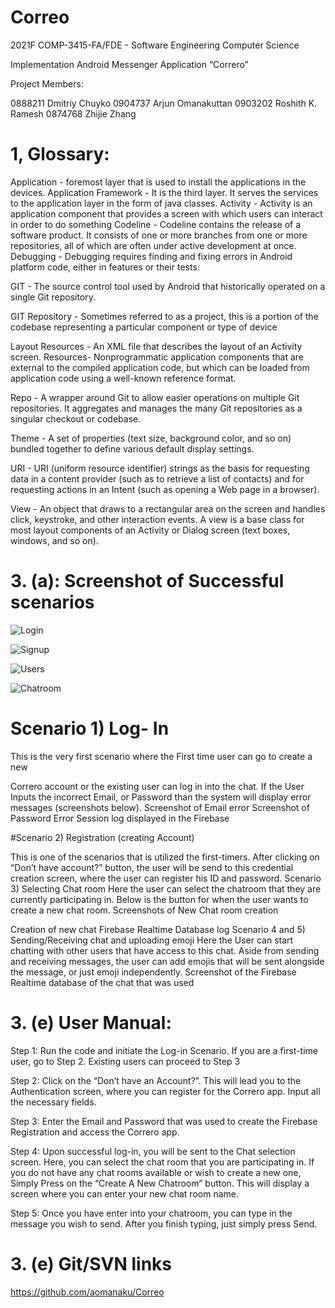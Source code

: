 # Correo


2021F COMP-3415-FA/FDE - Software Engineering Computer Science

Implementation
Android Messenger Application “Correro”


Project Members:

0888211 Dmitriy Chuyko
0904737 Arjun Omanakuttan
0903202 Roshith K. Ramesh
0874768 Zhijie Zhang


# 1, Glossary:

Application - foremost layer that is used to install the applications in the devices.
Application Framework - It is the third layer. It serves the services to the
application layer in the form of java classes.
Activity - Activity is an application component that provides a screen with which
users can interact in order to do something
Codeline - Codeline contains the release of a software product. It consists of one
or more branches from one or more repositories, all of which are often under active
development at once.
Debugging - Debugging requires finding and fixing errors in Android platform
code, either in features or their tests.

GIT - The source control tool used by Android that historically operated on a
single Git repository.

GIT Repository - Sometimes referred to as a project, this is a portion of the
codebase representing a particular component or type of device

Layout Resources - An XML file that describes the layout of an Activity screen.
Resources- Nonprogrammatic application components that are external to the
compiled application code, but which can be loaded from application code using a
well-known reference format.

Repo - A wrapper around Git to allow easier operations on multiple Git
repositories. It aggregates and manages the many Git repositories as a singular
checkout or codebase.

Theme - A set of properties (text size, background color, and so on) bundled
together to define various default display settings.

URI - URI (uniform resource identifier) strings as the basis for requesting data in a 
content provider (such as to retrieve a list of contacts) and for requesting actions in
an Intent (such as opening a Web page in a browser).

View - An object that draws to a rectangular area on the screen and handles click,
keystroke, and other interaction events. A view is a base class for most layout
components of an Activity or Dialog screen (text boxes, windows, and so on).



# 3. (a): Screenshot of Successful scenarios

![Login](https://user-images.githubusercontent.com/71609080/145503399-33946f1a-1eea-461f-b42c-e990ff6ba139.jpg)

![Signup](https://user-images.githubusercontent.com/71609080/145503407-d64452da-db28-4c65-a486-0e937221ee7f.jpg)

![Users](https://user-images.githubusercontent.com/71609080/145503418-85a44faf-0178-4466-b592-73b48af8a951.jpg)

![Chatroom](https://user-images.githubusercontent.com/71609080/145503350-9591b838-f302-4124-a162-ee10b28ad1fe.jpg)


# Scenario 1) Log- In


This is the very first scenario where the First time user can go to create a new

Correro account or the existing user can log in into the chat.
If the User Inputs the incorrect Email, or Password than the system will display
error messages (screenshots below).
Screenshot of Email error
Screenshot of Password Error
Session log displayed in the Firebase 

#Scenario 2) Registration (creating Account)

This is one of the scenarios that is utilized the first-timers. After clicking on “Don’t
have account?” button, the user will be send to this credential creation screen,
where the user can register his ID and password.
Scenario 3) Selecting Chat room
Here the user can select the chatroom that they are currently participating in.
Below is the button for when the user wants to create a new chat room.
Screenshots of New Chat room creation


Creation of new chat
Firebase Realtime Database log
Scenario 4 and 5) Sending/Receiving chat and uploading emoji
Here the User can start chatting with other users that have access to this chat.
Aside from sending and receiving messages, the user can add emojis that will be
sent alongside the message, or just emoji independently.
Screenshot of the Firebase Realtime database of the chat that was used


# 3. (e) User Manual:


Step 1: Run the code and initiate the Log-in Scenario. If you are a first-time user,
go to Step 2. Existing users can proceed to Step 3


Step 2: Click on the “Don’t have an Account?”. This will lead you to the
Authentication screen, where you can register for the Correro app. Input all the
necessary fields.


Step 3: Enter the Email and Password that was used to create the Firebase
Registration and access the Correro app.


Step 4: Upon successful log-in, you will be sent to the Chat selection screen. Here,
you can select the chat room that you are participating in. If you do not have any
chat rooms available or wish to create a new one, Simply Press on the “Create A 
New Chatroom” button. This will display a screen where you can enter your new
chat room name.


Step 5: Once you have enter into your chatroom, you can type in the message you
wish to send. After you finish typing, just simply press Send.

# 3. (e) Git/SVN links
https://github.com/aomanaku/Correo
